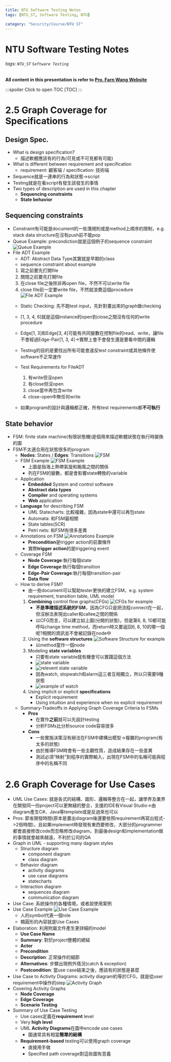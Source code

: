 ```yaml
---
title: NTU Software Testing Notes
tags: [NTU_ST, Software Testing, NTU]

category: "Security/Course/NTU ST"
---
```


# NTU Software Testing Notes
###### tags: `NTU_ST` `Software Testing`
**All content in this presentation is refer to [Pro. Farn Wang Website](http://cc.ee.ntu.edu.tw/~farn/courses/ST/2021.Spring/)**

:::spoiler Click to open TOC
[TOC]
:::

# 2.5 Graph Coverage for Specifications
## Design Spec.
* What is design specification?
    * 描述軟體應該有的行為(可見或不可見都有可能)
* What is different between requirement and specification
    * requirement: 顧客端 / specification: 技術端
* Sequence就是一連串的行為和狀態->script
* Testing就是在看script有發生該發生的事情
* Two types of description are used in this chapter
    * **Sequencing constraints**
    * **State behavior**

## Sequencing constraints
* Constraint有可能是document的一些潛規則或是method上順序的限制，e.g. stack data structure在沒有push前不能pop
* Queue Example: precondiction就是這個例子的sequence constraint
![Queue Example](https://i.imgur.com/3RaZRfK.png)
* File ADT Example
    * ADT: Abstract Data Type其實就是早期的class
    * sequence constraint about example
    1. 寫之前要先打開file
    2. 關閉之前要先打開file
    3. 在close file之後除非再open file，不然不可以write file
    4. close file前一定要write file，不然就浪費這個procedure
    ![File ADT Example](https://imgur.com/1NYVCj1.png)
    * Static Checking: 先不跑test input，先針對畫出來的graph做checking
    * [1, 3, 4, 6]就是這個instance的open到close之間沒有任何的write procedure
    * Edge[1, 3]和Edge[3, 4]可能有共同變數在控制file的read、write，讓file不會經過Edge-Pair[1, 3, 4]->實際上會不會發生還是要看中間的邏輯
    * Testing的目的是要找出所有可能會違反test constraint或其他條件使software不正常運作

    * Test Requirements for FileADT
        1. 有write但沒open
        2. 有close但沒open
        3. close當中再包含write
        4. close-open中無任何write
    * 如果program的設計與邏輯都正確，所有test requirements都**不可執行**

## State behavior
* FSM: finite state machine(有限狀態機)是個用來描述軟體狀態在執行時變換的圖
* FSM不太適合用在狀態很多的program
    * **Nodes**: States / **Edges**: Transitions
    ![FSM](https://imgur.com/lrhkWRO.png)
    * FSM Example
        ![FSM Example](https://imgur.com/APKr4h7.png)
        * 上圖是指海上熱帶氣旋和颱風之間的關係
        * 列在FSM的變數，都是會影響state轉換的variable
    * Application
        * **Embedded** System and control software
        * **Abstract data types**
        * **Compiler** and operating systems
        * **Web** application
    * **Language** for describing FSM
        * UML Statecharts: 比較複雜，因為state中還可以再包state
        * Automata: 和FSM最相關
        * State tables(SCR)
        * Petri nets: 和FSM有很多差異
    * Annotations on FSM
        ![Annotations Example](https://imgur.com/xrKh1rS.png)
        * **Precondition**是trigger action的前置條件
        * 實際**trigger action**的是triggering event
    * Coverage FSM
        * **Node Coverage**:執行每個state
        * **Edge Coverage**:執行每個transition
        * **Edge-Pair Coverage**:執行每個transition-pair
        * **Data flow**
    * How to derive FSM?
        * 由一些document可以幫助tester更快的建立FSM，e.g. system requirement, transition table, UML model
        1. **Combining** control flow graphs(CFGs)
            ![CFGs for example](https://imgur.com/Ud9rRZP.png)
            * **不是準確描述系統的FSM**，因為CFG只是把流程connect在一起，但沒辦法表現出caller和callee之間的關係
            * 以CFG而言，可以建立如上圖(分開的狀態)，但是第6, 8, 10都可能呼叫change time method，而return時又要返回6, 8, 10的哪一個呢?相關的資訊並不會被記錄在node中
        2. Using the **software structures**
            ![Software Structure for example](https://imgur.com/VQDcv1z.png)
            * 以method當作一個node
        3. Modeling **state variables**
            * 只要有state variable就有機會可以實踐這個方法
            * ![state variable](https://imgur.com/p5b9jWI.png)
            * ![relevent state variable](https://imgur.com/4bhzoAn.png)
            * 因為watch, stopwatch和alarm這三者互相獨立，所以只需要9種狀態
            * ![example of watch](https://imgur.com/N7KwvGK.png)
        5. Using implicit or explicit **specifications**
            * Explicit requirement
            * Using intuition and experience when no explicit requirement
    * Summary-Tradeoffs in Applying Graph Coverage Criteria to FSMs
        * **Pros**
            * 在實作**之前**就可以先設計testing
            * 分析FSMs比分析source code容易很多
        * **Cons**
            * 一些實施決策沒有辦法在FSM中建構出模型->複雜的program(有太多的狀態)
            * 由於推導FSM時會有一些主觀性質，造成結果存在一些差異
            * 測試必須“映射”到程序的實際輸入，出現在FSM中的名稱可能與程序中的名稱不同

# 2.6 Graph Coverage for Use Cases
* UML Use Cases: 就是各式的結構、圖形、邏輯等整合在一起，讓學界及業界在開發同一份project可以更無縫的整合，支援的IDE有Visual Studio->由diagram產生C#、Java等template或是反過來也可以
* Pros: 節省開發時間(原本是畫出diagram後還要依照requirement再寫出程式->2倍時間)，且如果implement時發現有東西要修改，大部分的programmer都會直接修改code而忽略修改diagram，到最後design和implementation做的事情就會越來越遠，不利於公司的QA
* Graph in UML - supporting many dagram styles
    * Structure diagram
        * component diagram
        * class diagram
    * Behavior diagram
        * activity diagrams
        * use case diagrams
        * statecharts
    * Interaction diagram
        * sequences diagram
        * communication diagram
* Use Case: 系統操作的各種情境，或者說使用案例
* Use Case Example
    ![Use Case Example](https://i.imgur.com/VrJ7QJp.png)
    * 人的symbol代表一個role
    * 橢圓形的內容就是Use Cases
* Elaboration: 利用附屬文件產生更詳細的model
    * **Use Case Name**
    * **Summary**: 對於project整體的總結
    * **Actor**
    * **Precondition**
    * **Description**: 正常操作的細節
    * **Alternatives**: 步驟出現例外情況(catch & exception)
    * **Postcondition**: 當use case結束之後，應該有的狀態是甚麼
* Use Case to Activity Diagrams: activity diagram約等於CFG，就是從user requirement中操作的step
    ![Activity Graph](https://imgur.com/Za78cae.png)
* Covering Activity Graphs
    * **Node Coverage**
    * **Edge Coverage**
    * **Scenario Testing**
* Summary of Use Case Testing
    * Use cases定義在**requirement** level
    * Very **high level**
    * UML **Activity Diagrams**在圖中encode use cases
        * 圖通常具有相當**簡單的結構**
    * **Requirement-based** testing可以使用graph coverage
        * 直接用手做
        * Specified path coverage對這些圖有意義